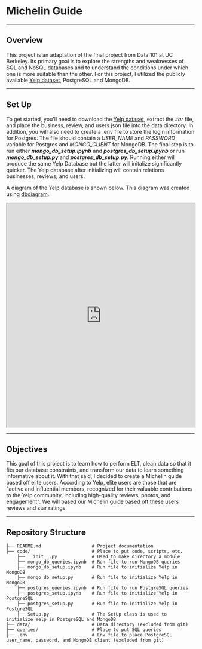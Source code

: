 # Michelin Guide

---

## Overview

This project is an adaptation of the final project from Data 101 at UC Berkeley. Its primary goal is to explore the strengths and weaknesses of SQL and NoSQL databases and to understand the conditions under which one is more suitable than the other. For this project, I utilized the publicly available [Yelp dataset](https://business.yelp.com/data/resources/open-dataset/), PostgreSQL and MongoDB.

---

## Set Up

To get started, you'll need to download the [Yelp dataset](https://business.yelp.com/data/resources/open-dataset/), extract the _.tar_ file, and place the business, review, and users json file into the data directory. In addition, you will also need to create a .env file to store the login information for Postgres. The file should contain a *USER_NAME* and *PASSWORD* variable for Postgres and *MONGO_CLIENT* for MongoDB. The final step is to run either ***mongo_db_setup.ipynb*** and ***postgres_db_setup.ipynb*** or run ***mongo_db_setup.py*** and ***postgres_db_setup.py***. Running either will produce the same Yelp Database but the latter will initalize significantly quicker. The Yelp database after initializing will contain relations businesses, reviews, and users.

A diagram of the Yelp database is shown below. This diagram was created using [dbdiagram](https://dbdiagram.io/home).

<iframe
    width="100%"
    height="600"
    src='https://dbdiagram.io/e/67d9ed8175d75cc84496a469/67d9ee7375d75cc84496b452'> 
</iframe>

---

## Objectives

This goal of this project is to learn how to perform ELT, clean data so that it fits our database constraints, and transform our data to learn something informative about it. With that said, I decided to create a Michelin guide based off elite users. According to Yelp, elite users are those that are "active and influential members, recognized for their valuable contributions to the Yelp community, including high-quality reviews, photos, and engagement". We will based our Michelin guide based off these users reviews and star ratings.

---

## Repository Structure

```
├── README.md                   # Project documentation
├── code/                       # Place to put code, scripts, etc.
    ├── __init__.py             # Used to make directory a module
    ├── mongo_db_queries.ipynb  # Run file to run MongoDB queries
    ├── mongo_db_setup.ipynb    # Run file to initialize Yelp in MongoDB
    ├── mongo_db_setup.py       # Run file to initialize Yelp in MongoDB
    ├── postgres_queries.ipynb  # Run file to run PostgreSQL queries
    ├── postgres_setup.ipynb    # Run file to initialize Yelp in PostgreSQL
    ├── postgres_setup.py       # Run file to initialize Yelp in PostgreSQL
    ├── SetUp.py                # The SetUp class is used to initialize Yelp in PostgreSQL and MongoDB
├── data/                       # Data directory (excluded from git)
├── queries/                    # Place to put SQL queries
├── .env                        # Env file to place PostgreSQL user_name, password, and MongoDB client (excluded from git)
```
